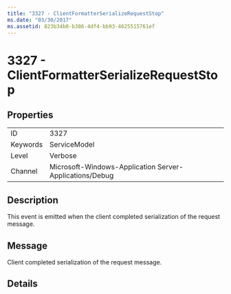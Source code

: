 ```yaml
---
title: "3327 - ClientFormatterSerializeRequestStop"
ms.date: "03/30/2017"
ms.assetid: 823b34b0-b386-4df4-bb93-4625515761ef
---
```

# 3327 - ClientFormatterSerializeRequestStop
## Properties  


|||  
|-|-|  
|ID|3327|  
|Keywords|ServiceModel|  
|Level|Verbose|  
|Channel|Microsoft-Windows-Application Server-Applications/Debug|  

## Description  
 This event is emitted when the client completed serialization of the request message.  

## Message  
 Client completed serialization of the request message.  

## Details
